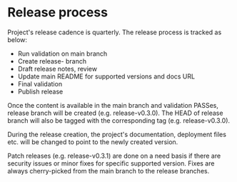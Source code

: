 # Release process

Project's release cadence is quarterly. The release process is tracked as below:
* Run validation on main branch
* Create release-<version> branch
* Draft release notes, review
* Update main README for supported versions and docs URL
* Final validation
* Publish release

Once the content is available in the main branch and validation PASSes, release branch will be created (e.g. release-v0.3.0). The HEAD of release branch will also be tagged with the corresponding tag (e.g. release-v0.3.0).

During the release creation, the project's documentation, deployment files etc. will be changed to point to the newly created version.

Patch releases (e.g. release-v0.3.1) are done on a need basis if there are security issues or minor fixes for specific supported version. Fixes are always cherry-picked from the main branch to the release branches.
